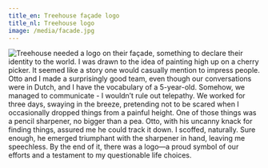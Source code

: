 ```yaml
---
title_en: Treehouse façade logo
title_nl: Treehouse logo
image: /media/facade.jpg
---
```

![Treehouse needed a logo on their façade, something to declare their identity to the world. I was drawn to the idea of painting high up on a cherry picker. It seemed like a story one would casually mention to impress people. Otto and I made a surprisingly good team, even though our conversations were in Dutch, and I have the vocabulary of a 5-year-old. Somehow, we managed to communicate - I wouldn’t rule out telepathy.  We worked for three days, swaying in the breeze, pretending not to be scared when I occasionally dropped things from a painful height. One of those things was a pencil sharpener, no bigger than a pea. Otto, with his uncanny knack for finding things, assured me he could track it down. I scoffed, naturally. Sure enough, he emerged triumphant with the sharpener in hand, leaving me speechless. By the end of it, there was a logo—a proud symbol of our efforts and a testament to my questionable life choices.](/media/wip1.jpg)
